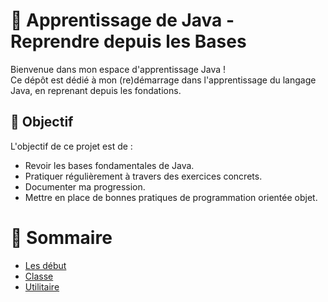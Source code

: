 # 🌱 Apprentissage de Java - Reprendre depuis les Bases

Bienvenue dans mon espace d'apprentissage Java !  
Ce dépôt est dédié à mon (re)démarrage dans l'apprentissage du langage Java, en reprenant depuis les fondations.

## 🎯 Objectif

L'objectif de ce projet est de :

- Revoir les bases fondamentales de Java.
- Pratiquer régulièrement à travers des exercices concrets.
- Documenter ma progression.
- Mettre en place de bonnes pratiques de programmation orientée objet.

# 🧠 Sommaire 

- [Les début](debutjava.md)
- [Classe](classe.md)
- [Utilitaire](utilitaire.md)


